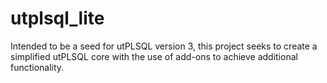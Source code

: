 # utplsql_lite
Intended to be a seed for utPLSQL version 3, this project seeks to create a simplified utPLSQL core with the use of add-ons to achieve additional functionality.

